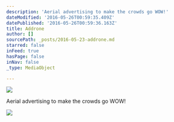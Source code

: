 ```yaml
---
description: 'Aerial advertising to make the crowds go WOW!'
dateModified: '2016-05-26T00:59:35.409Z'
datePublished: '2016-05-26T00:59:36.163Z'
title: Addrone
author: []
sourcePath: _posts/2016-05-23-addrone.md
starred: false
inFeed: true
hasPage: false
inNav: false
_type: MediaObject

---
```

<article style=""><img src="https://the-grid-user-content.s3-us-west-2.amazonaws.com/8c5b7230-2bbc-4a83-ba9d-099c8a879e8f.jpg" /><p>Aerial advertising to make the crowds go WOW!</p></article>

![](https://the-grid-user-content.s3-us-west-2.amazonaws.com/4f77f67e-42fc-4ce0-a23b-adb6e379e94c.jpg)